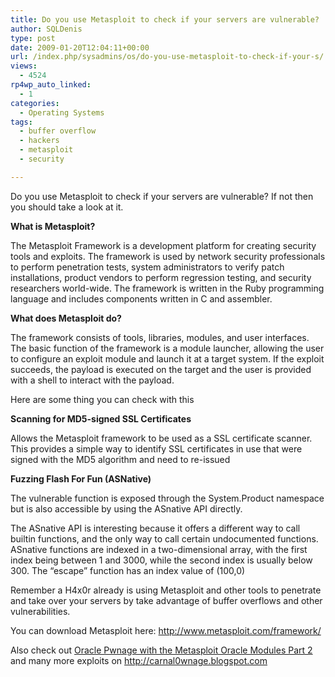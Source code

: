 ```yaml
---
title: Do you use Metasploit to check if your servers are vulnerable?
author: SQLDenis
type: post
date: 2009-01-20T12:04:11+00:00
url: /index.php/sysadmins/os/do-you-use-metasploit-to-check-if-your-s/
views:
  - 4524
rp4wp_auto_linked:
  - 1
categories:
  - Operating Systems
tags:
  - buffer overflow
  - hackers
  - metasploit
  - security

---
```

Do you use Metasploit to check if your servers are vulnerable? If not then you should take a look at it. 

**What is Metasploit?**
  
The Metasploit Framework is a development platform for creating security tools and exploits. The framework is used by network security professionals to perform penetration tests, system administrators to verify patch installations, product vendors to perform regression testing, and security researchers world-wide. The framework is written in the Ruby programming language and includes components written in C and assembler.

**What does Metasploit do?**
  
The framework consists of tools, libraries, modules, and user interfaces. The basic function of the framework is a module launcher, allowing the user to configure an exploit module and launch it at a target system. If the exploit succeeds, the payload is executed on the target and the user is provided with a shell to interact with the payload.

Here are some thing you can check with this

**Scanning for MD5-signed SSL Certificates**
  
Allows the Metasploit framework to be used as a SSL certificate scanner. This provides a simple way to identify SSL certificates in use that were signed with the MD5 algorithm and need to re-issued

**Fuzzing Flash For Fun (ASNative)**
  
The vulnerable function is exposed through the System.Product namespace but is also accessible by using the ASnative API directly. 

The ASnative API is interesting because it offers a different way to call builtin functions, and the only way to call certain undocumented functions. ASnative functions are indexed in a two-dimensional array, with the first index being between 1 and 3000, while the second index is usually below 300. The &#8220;escape&#8221; function has an index value of (100,0)

Remember a H4x0r already is using Metasploit and other tools to penetrate and take over your servers by take advantage of buffer overflows and other vulnerabilities.

You can download Metasploit here: http://www.metasploit.com/framework/

Also check out [Oracle Pwnage with the Metasploit Oracle Modules Part 2][1] and many more exploits on http://carnal0wnage.blogspot.com

 [1]: http://carnal0wnage.blogspot.com/2008/11/oracle-pwnage-with-metasploit-oracle_17.html